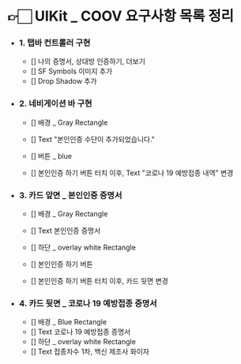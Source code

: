 # 👉🏻 UIKit _ COOV 요구사항 목록 정리

- ### 1. 탭바 컨트롤러 구현
  - [] 나의 증명서, 상대방 인증하기, 더보기
  - [] SF Symbols 이미지 추가
  - [] Drop Shadow 추가
  
  
- ### 2. 네비게이션 바 구현
  - [] 배경 _ Gray Rectangle
  - [] Text "본인인증 수단이 추가되었습니다."
  - [] 버튼 _ blue
 
  - [] 본인인증 하기 버튼 터치 이후, Text "코로나 19 예방접종 내역" 변경

 
- ### 3. 카드 앞면 _ 본인인증 증명서
  - [] 배경 _ Gray Rectangle
  - [] Text 본인인증 증명서
  - [] 하단 _ overlay white Rectangle
  - [] 본인인증 하기 버튼
  
  - [] 본인인증 하기 버튼 터치 이후, 카드 뒷면 변경



- ### 4. 카드 뒷면 _ 코로나 19 예방접종 증명서
  - [] 배경 _ Blue Rectangle
  - [] Text 코로나 19 예방접종 증명서
  - [] 하단 _ overlay white Rectangle
  - [] Text 접종차수 1차, 백신 제조사 화이자



